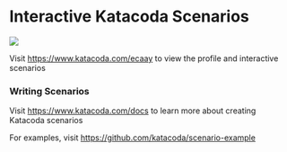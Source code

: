 # Interactive Katacoda Scenarios

[![](http://shields.katacoda.com/katacoda/ecaay/count.svg)](https://www.katacoda.com/ecaay "Get your profile on Katacoda.com")

Visit https://www.katacoda.com/ecaay to view the profile and interactive scenarios

### Writing Scenarios
Visit https://www.katacoda.com/docs to learn more about creating Katacoda scenarios

For examples, visit https://github.com/katacoda/scenario-example
